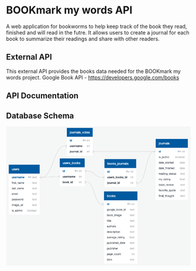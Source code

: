 # BOOKmark my words API

A web application for bookworms to help keep track of the book they read, finished and will read in the futre. It allows users to create a journal for each book to summarize their readings and share with other readers. 

## External API 

This external API provides the books data needed for the BOOKmark my words project. 
Google Book API - https://developers.google.com/books

## API Documentation

## Database Schema 

![](database-schema.png)
